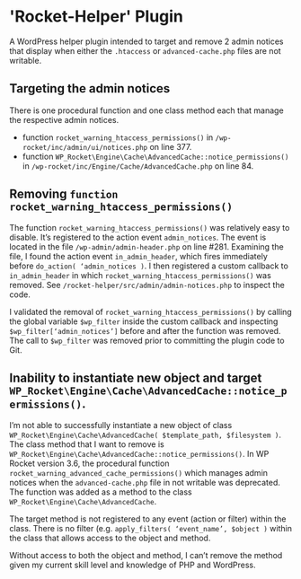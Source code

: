 # 'Rocket-Helper' Plugin

A WordPress helper plugin intended to target and remove 2 admin notices that display when either the `.htaccess` or `advanced-cache.php` files are not writable.

## Targeting the admin notices

There is one procedural function and one class method each that manage the respective admin notices.

- function `rocket_warning_htaccess_permissions()` in `/wp-rocket/inc/admin/ui/notices.php` on line 377.
- function `WP_Rocket\Engine\Cache\AdvancedCache::notice_permissions()` in `/wp-rocket/inc/Engine/Cache/AdvancedCache.php` on line 84.

## Removing `function rocket_warning_htaccess_permissions()`

The function `rocket_warning_htaccess_permissions()` was relatively easy to disable. It’s registered to the action event `admin_notices`. The event is located in the file `/wp-admin/admin-header.php` on line #281. Examining the file, I found the action event `in_admin_header`, which fires immediately before `do_action( ‘admin_notices )`. I then registered a custom callback to `in_admin_header` in which `rocket_warning_htaccess_permissions()` was removed. See `/rocket-helper/src/admin/admin-notices.php` to inspect the code.

I validated the removal of `rocket_warning_htaccess_permissions()` by calling the global variable `$wp_filter` inside the custom callback and inspecting `$wp_filter[‘admin_notices’]` before and after the function was removed. The call to `$wp_filter` was removed prior to committing the plugin code to Git.

## Inability to instantiate new object and target `WP_Rocket\Engine\Cache\AdvancedCache::notice_permissions()`.

I’m not able to successfully instantiate a new object of class `WP_Rocket\Engine\Cache\AdvancedCache( $template_path, $filesystem )`. The class method that I want to remove is `WP_Rocket\Engine\Cache\AdvancedCache::notice_permissions()`. In WP Rocket version 3.6, the procedural function `rocket_warning_advanced_cache_permissions()` which manages admin notices when the `advanced-cache.php` file in not writable was deprecated. The function was added as a method to the class `WP_Rocket\Engine\Cache\AdvancedCache`.

The target method is not registered to any event (action or filter) within the class. There is no filter (e.g. `apply_filters( ‘event_name’, $object )` within the class that allows access to the object and method.

Without access to both the object and method, I can’t remove the method given my current skill level and knowledge of PHP and WordPress.
